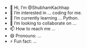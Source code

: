 - 👋 Hi, I’m @ShubhamKachhap
- 👀 I’m interested in ... coding for me.
- 🌱 I’m currently learning ... Python.
- 💞️ I’m looking to collaborate on ...
- 📫 How to reach me ...
- 😄 Pronouns: ...
- ⚡ Fun fact: ...

<!---
ShubhamKachhap/ShubhamKachhap is a ✨ special ✨ repository because its `README.md` (this file) appears on your GitHub profile.
You can click the Preview link to take a look at your changes.
--->
